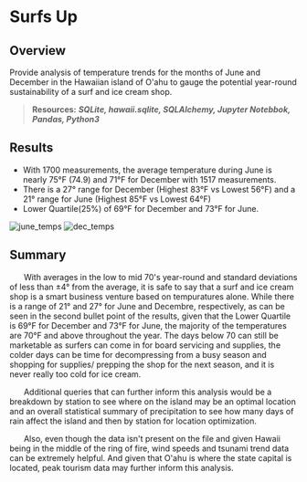 # Surfs Up 

## Overview

Provide analysis of temperature trends for the months of June and December in the Hawaiian island of O'ahu to gauge the potential year-round sustainability of a surf and ice cream shop.

> **Resources:** ***SQLite, hawaii.sqlite, SQLAlchemy, Jupyter Notebbok, Pandas, Python3***

## Results

* With 1700 measurements, the average temperature during June is nearly 75°F (74.9) and 71°F for December with 1517 measurements.
* There is a 27° range for December (Highest 83°F vs Lowest 56°F) and a 21° range for June (Highest 85°F vs Lowest 64°F)
* Lower Quartile(25%) of 69°F for December and 73°F for June.

![june_temps](https://user-images.githubusercontent.com/108758105/191837258-53c5890e-42e5-4ef8-b541-02e330f291ba.png)  ![dec_temps](https://user-images.githubusercontent.com/108758105/191837267-d855e2be-9915-4684-8b27-65b407d89481.png)


## Summary

&ensp;&ensp;&ensp; With averages in the low to mid 70's year-round and standard deviations of less than ±4° from the average, it is safe to say that a surf and ice cream shop is a smart business venture based on tempuratures alone.  While there is a range of 21° and 27° for June and Decembre, respectively, as can be seen in the second bullet point of the results, given that the Lower Quartile is 69°F for December and 73°F for June, the majority of the temperatures are 70°F and above throughout the year.  The days below 70 can still be marketable as surfers can come in for board servicing and supplies, the colder days can be time for decompressing from a busy season and shopping for supplies/ prepping the shop for the next season, and it is never really too cold for ice cream.

&ensp;&ensp;&ensp; Additional queries that can further inform this analysis would be a breakdown by station to see where on the island may be an optimal location and an overall statistical summary of precipitation to see how many days of rain affect the island and then by station for location optimization.

&ensp;&ensp;&ensp; Also, even though the data isn't present on the file and given Hawaii being in the middle of the ring of fire, wind speeds and tsunami trend data can be extremely helpful. And given that O'ahu is where the state capital is located, peak tourism data may further inform this analysis.
